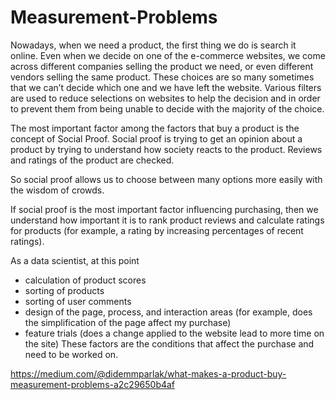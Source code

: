 # Measurement-Problems

Nowadays, when we need a product, the first thing we do is search it online. Even when we decide on one of the e-commerce websites, we come across different companies selling the product we need, or even different vendors selling the same product. These choices are so many sometimes that we can’t decide which one and we have left the website. Various filters are used to reduce selections on websites to help the decision and in order to prevent them from being unable to decide with the majority of the choice.

The most important factor among the factors that buy a product is the concept of Social Proof. Social proof is trying to get an opinion about a product by trying to understand how society reacts to the product. Reviews and ratings of the product are checked.

So social proof allows us to choose between many options more easily with the wisdom of crowds.

If social proof is the most important factor influencing purchasing, then we understand how important it is to rank product reviews and calculate ratings for products (for example, a rating by increasing percentages of recent ratings).

As a data scientist, at this point
- calculation of product scores
- sorting of products
- sorting of user comments
- design of the page, process, and interaction areas (for example, does the simplification of the page affect my purchase)
- feature trials (does a change applied to the website lead to more time on the site)
These factors are the conditions that affect the purchase and need to be worked on.

https://medium.com/@didemmparlak/what-makes-a-product-buy-measurement-problems-a2c29650b4af
